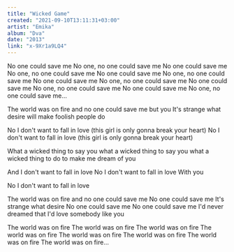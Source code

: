 ```yaml
---
title: "Wicked Game"
created: "2021-09-10T13:11:31+03:00"
artist: "Emika"
album: "Dva"
date: "2013"
link: "x-9Xr1a9LQ4"
---
```


No one could save me
No one, no one could save me
No one could save me
No one, no one could save me
No one could save me
No one, no one could save me
No one could save me
No one, no one could save me
No one could save me
No one, no one could save me
No one could save me
No one, no one could save me...

The world was on fire and no one could save me but you
It's strange what desire will make foolish people do

No I don't want to fall in love
(this girl is only gonna break your heart)
No I don't want to fall in love
(this girl is only gonna break your heart)

What a wicked thing to say you
what a wicked thing to say you
what a wicked thing to do to make me dream of you

And I don't want to fall in love
No I don't want to fall in love
With you

No I don't want to fall in love

The world was on fire and no one could save me
No one could save me
It's strange what desire
No one could save me
No one could save me
I'd never dreamed that I'd love somebody like you

The world was on fire
The world was on fire
The world was on fire
The world was on fire
The world was on fire
The world was on fire
The world was on fire
The world was on fire...
